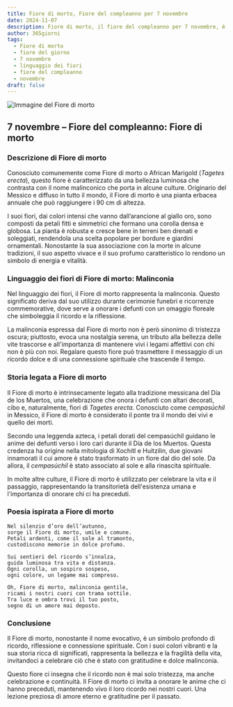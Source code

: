 ```yaml
---
title: Fiore di morto, Fiore del compleanno per 7 novembre
date: 2024-11-07
description: Fiore di morto, il fiore del compleanno per 7 novembre, è il simbolo di Malinconia. Scopri il suo significato unico, le storie affascinanti e la poesia che celebra la sua bellezza.
author: 365giorni
tags:
  - Fiore di morto
  - fiore del giorno
  - 7 novembre
  - linguaggio dei fiori
  - fiore del compleanno
  - novembre
draft: false
---
```


![Immagine del Fiore di morto](https://cdn.pixabay.com/photo/2022/07/03/14/40/marigold-7299451_1280.jpg)

## 7 novembre – Fiore del compleanno: Fiore di morto

### Descrizione di Fiore di morto

Conosciuto comunemente come Fiore di morto o African Marigold (_Tagetes erecta_), questo fiore è caratterizzato da una bellezza luminosa che contrasta con il nome malinconico che porta in alcune culture. Originario del Messico e diffuso in tutto il mondo, il Fiore di morto è una pianta erbacea annuale che può raggiungere i 90 cm di altezza.

I suoi fiori, dai colori intensi che vanno dall’arancione al giallo oro, sono composti da petali fitti e simmetrici che formano una corolla densa e globosa. La pianta è robusta e cresce bene in terreni ben drenati e soleggiati, rendendola una scelta popolare per bordure e giardini ornamentali. Nonostante la sua associazione con la morte in alcune tradizioni, il suo aspetto vivace e il suo profumo caratteristico lo rendono un simbolo di energia e vitalità.

### Linguaggio dei fiori di Fiore di morto: Malinconia

Nel linguaggio dei fiori, il Fiore di morto rappresenta la malinconia. Questo significato deriva dal suo utilizzo durante cerimonie funebri e ricorrenze commemorative, dove serve a onorare i defunti con un omaggio floreale che simboleggia il ricordo e la riflessione.

La malinconia espressa dal Fiore di morto non è però sinonimo di tristezza oscura; piuttosto, evoca una nostalgia serena, un tributo alla bellezza delle vite trascorse e all'importanza di mantenere vivi i legami affettivi con chi non è più con noi. Regalare questo fiore può trasmettere il messaggio di un ricordo dolce e di una connessione spirituale che trascende il tempo.

### Storia legata a Fiore di morto

Il Fiore di morto è intrinsecamente legato alla tradizione messicana del Día de los Muertos, una celebrazione che onora i defunti con altari decorati, cibo e, naturalmente, fiori di _Tagetes erecta_. Conosciuto come _cempasúchil_ in Messico, il Fiore di morto è considerato il ponte tra il mondo dei vivi e quello dei morti.

Secondo una leggenda azteca, i petali dorati del cempasúchil guidano le anime dei defunti verso i loro cari durante il Día de los Muertos. Questa credenza ha origine nella mitologia di Xochitl e Huitzilin, due giovani innamorati il cui amore è stato trasformato in un fiore dal dio del sole. Da allora, il _cempasúchil_ è stato associato al sole e alla rinascita spirituale.

In molte altre culture, il Fiore di morto è utilizzato per celebrare la vita e il passaggio, rappresentando la transitorietà dell'esistenza umana e l'importanza di onorare chi ci ha preceduti.

### Poesia ispirata a Fiore di morto

```
Nel silenzio d’oro dell’autunno,  
sorge il Fiore di morto, umile e comune.  
Petali ardenti, come il sole al tramonto,  
custodiscono memorie in dolce profumo.  

Sui sentieri del ricordo s’innalza,  
guida luminosa tra vita e distanza.  
Ogni corolla, un sospiro sospeso,  
ogni colore, un legame mai compreso.  

Oh, Fiore di morto, malinconia gentile,  
ricami i nostri cuori con trama sottile.  
Tra luce e ombra trovi il tuo posto,  
segno di un amore mai deposto.  
```

### Conclusione

Il Fiore di morto, nonostante il nome evocativo, è un simbolo profondo di ricordo, riflessione e connessione spirituale. Con i suoi colori vibranti e la sua storia ricca di significati, rappresenta la bellezza e la fragilità della vita, invitandoci a celebrare ciò che è stato con gratitudine e dolce malinconia.

Questo fiore ci insegna che il ricordo non è mai solo tristezza, ma anche celebrazione e continuità. Il Fiore di morto ci invita a onorare le anime che ci hanno preceduti, mantenendo vivo il loro ricordo nei nostri cuori. Una lezione preziosa di amore eterno e gratitudine per il passato.